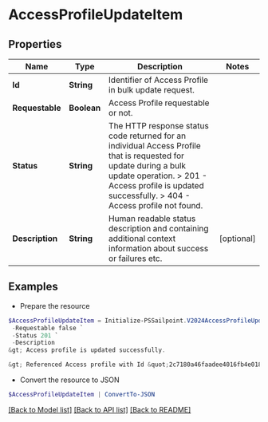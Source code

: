 # AccessProfileUpdateItem
## Properties

Name | Type | Description | Notes
------------ | ------------- | ------------- | -------------
**Id** | **String** | Identifier of Access Profile in bulk update request. | 
**Requestable** | **Boolean** | Access Profile requestable or not. | 
**Status** | **String** |  The HTTP response status code returned for an individual Access Profile that is requested for update during a bulk update operation.  &gt; 201   - Access profile is updated successfully.  &gt; 404   - Access profile not found.  | 
**Description** | **String** | Human readable status description and containing additional context information about success or failures etc.  | [optional] 

## Examples

- Prepare the resource
```powershell
$AccessProfileUpdateItem = Initialize-PSSailpoint.V2024AccessProfileUpdateItem  -Id 2c7180a46faadee4016fb4e018c20642 `
 -Requestable false `
 -Status 201 `
 -Description 
&gt; Access profile is updated successfully.

&gt; Referenced Access profile with Id &quot;2c7180a46faadee4016fb4e018c20642&quot; was not found.

```

- Convert the resource to JSON
```powershell
$AccessProfileUpdateItem | ConvertTo-JSON
```

[[Back to Model list]](../README.md#documentation-for-models) [[Back to API list]](../README.md#documentation-for-api-endpoints) [[Back to README]](../README.md)

